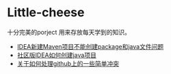 # Little-cheese
  十分完美的porject 用来存放每天学到的知识。

- [IDEA新建Maven项目不能创建package和java文件问题](IDE/0106-001.md)
- [社区版IDEA如何创建java项目](IDE/0108-002.md)
- [关于如何处理github上的一些简单冲突](IDE/0109-003.md)
